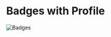 # Badges with Profile 

![Badges](https://user-images.githubusercontent.com/65659795/122606001-db20da80-d095-11eb-9e79-76361ba6444e.png)
